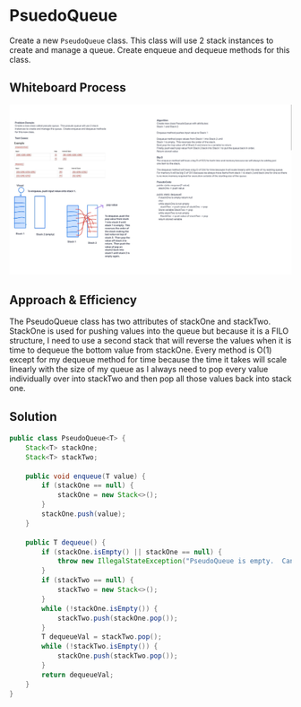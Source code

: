 # PsuedoQueue
Create a new `PseudoQueue` class.  This class will use 2 stack instances to create and manage a queue.  Create enqueue and dequeue methods for this class.

## Whiteboard Process
![Whiteboard](PseudoQueue.jpg)

## Approach & Efficiency

The PseudoQueue class has two attributes of stackOne and stackTwo.  StackOne is used for pushing values into the queue but because it is a FILO structure,
I need to use a second stack that will reverse the values when it is time to dequeue the bottom value from stackOne.  Every method is O(1) except
for my dequeue method for time because the time it takes will scale linearly with the size of my queue as I always need to pop every value individually
over into stackTwo and then pop all those values back into stack one.

## Solution
```java
public class PseudoQueue<T> {
    Stack<T> stackOne;
    Stack<T> stackTwo;

    public void enqueue(T value) {
        if (stackOne == null) {
            stackOne = new Stack<>();
        }
        stackOne.push(value);
    }

    public T dequeue() {
        if (stackOne.isEmpty() || stackOne == null) {
            throw new IllegalStateException("PseudoQueue is empty.  Can not dequeue.");
        }
        if (stackTwo == null) {
            stackTwo = new Stack<>();
        }
        while (!stackOne.isEmpty()) {
            stackTwo.push(stackOne.pop());
        }
        T dequeueVal = stackTwo.pop();
        while (!stackTwo.isEmpty()) {
            stackOne.push(stackTwo.pop());
        }
        return dequeueVal;
    }
}
  ```
